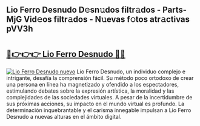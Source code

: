 ## Lio Ferro Desnudo D𝚎sn𝚞dos filtr𝚊dos - Parts-MjG Vid𝚎os filtr𝚊dos - N𝚞evas f𝚘tos atr𝚊ctivas pVV3h

# <h2><a href="http://mb92v4.tromn.icu/?c=Lio+Ferro+Desnudo">🔗👉👉👉 Lio Ferro Desnudo 🔗🔗</a></h2>

[![Lio Ferro Desnudo nuevo](https://i.imgur.com/pEAQMta.gif)](http://mb92v4.tromn.icu/?c=Lio+Ferro+Desnudo)
Lio Ferro Desnudo, un individuo complejo e intrigante, desafía la comprensión fácil. Su método poco ortodoxo de crear una persona en línea ha magnetizado y ofendido a los espectadores, estimulando debates sobre la expresión artística, la moralidad y las complejidades de las sociedades virtuales. A pesar de la incertidumbre de sus próximas acciones, su impacto en el mundo virtual es profundo. La determinación inquebrantable y el carisma innegable impulsan a Lio Ferro Desnudo a nuevas alturas en el ámbito digital.

